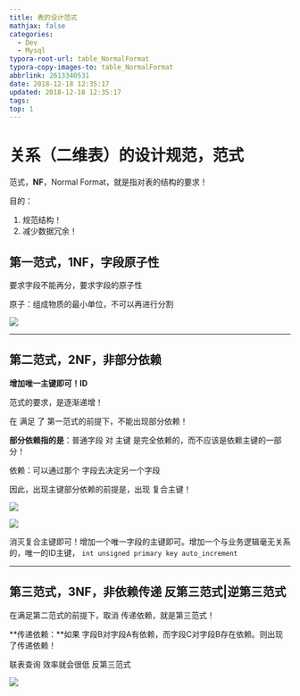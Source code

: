 ```yaml
---
title: 表的设计范式
mathjax: false
categories:
  - Dev
  - Mysql
typora-root-url: table_NormalFormat
typora-copy-images-to: table_NormalFormat
abbrlink: 2613340531
date: 2018-12-18 12:35:17
updated: 2018-12-18 12:35:17
tags:
top: 1
---
```



# 关系（二维表）的设计规范，范式

范式，**NF**，Normal Format，就是指对表的结构的要求！

目的：

1. 规范结构！
2. 减少数据冗余！

 

## 第一范式，1NF，字段原子性

要求字段不能再分，要求字段的原子性

原子：组成物质的最小单位，不可以再进行分割

![](table_NF_01.png)

----



## 第二范式，2NF，非部分依赖

**增加唯一主键即可！ID**

 

范式的要求，是逐渐递增！

在 满足 了 第一范式的前提下，不能出现部分依赖！

 

**部分依赖指的是**：普通字段 对 主键 是完全依赖的，而不应该是依赖主键的一部分！

依赖：可以通过那个 字段去决定另一个字段

 

因此，出现主键部分依赖的前提是，出现 复合主键！

![](table_NF_02.png)

![](table_NF_03.png)

 

消灭复合主键即可！增加一个唯一字段的主键即可。增加一个与业务逻辑毫无关系的，唯一的ID主键，
``int unsigned primary key auto_increment``

 

----



## 第三范式，3NF，非依赖传递  反第三范式|逆第三范式

在满足第二范式的前提下，取消 传递依赖，就是第三范式！

 

**传递依赖：**如果 字段B对字段A有依赖，而字段C对字段B存在依赖。则出现了传递依赖！



联表查询   效率就会很低   反第三范式

![](table_NF_04.png)

 

 